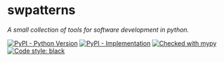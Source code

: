 # swpatterns
_A small collection of tools for software development in python._

<a href="https://pypi.org/project/swpatterns/"><img alt="PyPI - Python Version" src="https://img.shields.io/pypi/pyversions/swpatterns.svg"></a>
<a href="https://pypi.org/project/swpatterns/"><img alt="PyPI - Implementation" src="https://img.shields.io/pypi/implementation/swpatterns.svg"></a>
<a href="https://mypy-lang.org/"><img alt="Checked with mypy" src="http://www.mypy-lang.org/static/mypy_badge.svg"></a>
<a href="https://github.com/python/black"><img alt="Code style: black" src="https://img.shields.io/badge/code%20style-black-000000.svg"></a>
